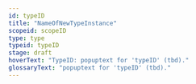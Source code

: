 ```yaml
---
id: typeID
title: "NameOfNewTypeInstance"
scopeid: scopeID
type: type
typeid: typeID
stage: draft
hoverText: "TypeID: popuptext for 'typeID' (tbd)."
glossaryText: "popuptext for 'typeID' (tbd)."
---
```

<!--This template specifies the docusaurus attribtues that must be in place for the terminology-plugin to function properly. For specific generators, additional content may be required. That should be specified in the individual templates that specify the artifacts that such generators create.
The header-attributes contain the following placeholdes:
- `<scopeID>`: machine readable text that identifies the scope in which this term is defined;
- `<type>`: machine readable text that identifies the type of entity being documented/specified. Examples include `concept`, `term`, `pattern`, `glossary`, `dictionary` and new ones may be added as needed.;
- `<typeid>`: machine readable text that identifies the instance of the <type> within <existing-scope>;
-->
